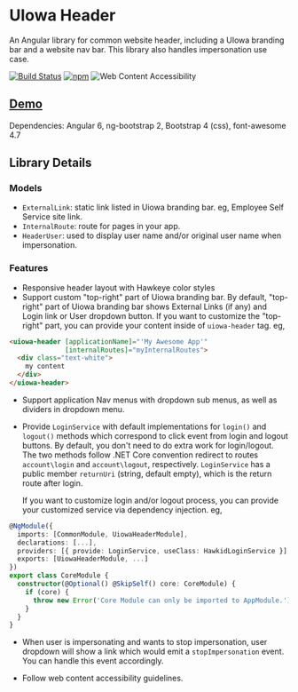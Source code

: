 # UIowa Header

An Angular library for common website header, including a UIowa branding bar and a website nav bar. This library also handles impersonation use case.

[![Build Status](https://img.shields.io/travis/changhuixu/uiowa-header-demo/master.svg?label=Travis%20CI&style=flat-square)](https://travis-ci.org/changhuixu/uiowa-header-demo)
[![npm](https://img.shields.io/npm/v/@uiowa/uiowa-header.svg?style=flat-square)](https://www.npmjs.com/package/@uiowa/uiowa-header)
![Web Content Accessibility](https://img.shields.io/badge/Accessibility-100-brightgreen.svg?longCache=true&style=flat-square)

## [Demo](https://uiowa-header.firebaseapp.com)

Dependencies: Angular 6, ng-bootstrap 2, Bootstrap 4 (css), font-awesome 4.7

## Library Details

### Models

* `ExternalLink`: static link listed in Uiowa branding bar. eg, Employee Self Service site link.
* `InternalRoute`: route for pages in your app.
* `HeaderUser`: used to display user name and/or original user name when impersonation.

### Features

* Responsive header layout with Hawkeye color styles
* Support custom "top-right" part of Uiowa branding bar. By default, "top-right" part of Uiowa branding bar shows External Links (if any) and Login link or User dropdown button. If you want to customize the "top-right" part, you can provide your content inside of `uiowa-header` tag. eg,

```html
<uiowa-header [applicationName]="'My Awesome App'"
              [internalRoutes]="myInternalRoutes">
  <div class="text-white">
    my content
  </div>
</uiowa-header>
```

* Support application Nav menus with dropdown sub menus, as well as dividers in dropdown menu.
* Provide `LoginService` with default implementations for `login()` and `logout()` methods which correspond to click event from login and logout buttons. By default, you don't need to do extra work for login/logout. The two methods follow .NET Core convention redirect to routes `account\login` and `account\logout`, respectively. `LoginService` has a public member `returnUri` (string, default empty), which is the return route after login.

  If you want to customize login and/or logout process, you can provide your customized service via dependency injection. eg,

```typescript
@NgModule({
  imports: [CommonModule, UiowaHeaderModule],
  declarations: [...],
  providers: [{ provide: LoginService, useClass: HawkidLoginService }],
  exports: [UiowaHeaderModule, ...]
})
export class CoreModule {
  constructor(@Optional() @SkipSelf() core: CoreModule) {
    if (core) {
      throw new Error('Core Module can only be imported to AppModule.');
    }
  }
}
```

* When user is impersonating and wants to stop impersonation, user dropdown will show a link which would emit a `stopImpersonation` event. You can handle this event accordingly.

* Follow web content accessibility guidelines.
